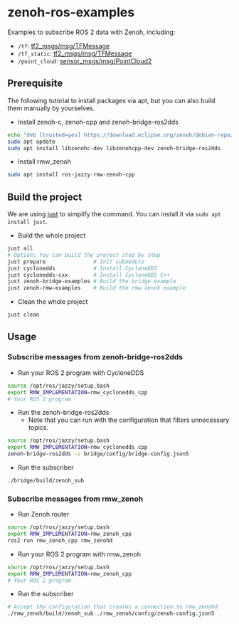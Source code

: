 # zenoh-ros-examples

Examples to subscribe ROS 2 data with Zenoh, including:

* `/tf`: [tf2_msgs/msg/TFMessage](https://github.com/ros2/geometry2/blob/rolling/tf2_msgs/msg/TFMessage.msg)
* `/tf_static`: [tf2_msgs/msg/TFMessage](https://github.com/ros2/geometry2/blob/rolling/tf2_msgs/msg/TFMessage.msg)
* `/point_cloud`: [sensor_msgs/msg/PointCloud2](https://github.com/ros2/common_interfaces/blob/rolling/sensor_msgs/msg/PointCloud2.msg)

## Prerequisite

The following tutorial to install packages via apt, but you can also build them manually by yourselves.

* Install zenoh-c, zenoh-cpp and zenoh-bridge-ros2dds

```bash
echo "deb [trusted=yes] https://download.eclipse.org/zenoh/debian-repo/ /" | sudo tee -a /etc/apt/sources.list > /dev/null
sudo apt update
sudo apt install libzenohc-dev libzenohcpp-dev zenoh-bridge-ros2dds
```

* Install rmw_zenoh

```bash
sudo apt install ros-jazzy-rmw-zenoh-cpp
```

## Build the project

We are using [just](https://github.com/casey/just) to simplify the command.
You can install it via `sudo apt install just`.

* Build the whole project

```bash
just all
# Option: You can build the project step by step
just prepare               # Init submodule
just cyclonedds            # Install CycloneDDS
just cyclonedds-cxx        # Install CycloneDDS C++
just zenoh-bridge-examples # Build the bridge example
just zenoh-rmw-examples    # Build the rmw zenoh example
```

* Clean the whole project

```bash
just clean
```

## Usage

### Subscribe messages from zenoh-bridge-ros2dds

* Run your ROS 2 program with CycloneDDS

```bash
source /opt/ros/jazzy/setup.bash
export RMW_IMPLEMENTATION=rmw_cyclonedds_cpp
# Your ROS 2 program
```

* Run the zenoh-bridge-ros2dds
  * Note that you can run with the configuration that filters unnecessary topics.

```bash
source /opt/ros/jazzy/setup.bash
export RMW_IMPLEMENTATION=rmw_cyclonedds_cpp
zenoh-bridge-ros2dds -c bridge/config/bridge-config.json5
```

* Run the subscriber

```bash
./bridge/build/zenoh_sub
```

### Subscribe messages from rmw_zenoh

* Run Zenoh router

```bash
source /opt/ros/jazzy/setup.bash
export RMW_IMPLEMENTATION=rmw_zenoh_cpp
ros2 run rmw_zenoh_cpp rmw_zenohd
```

* Run your ROS 2 program with rmw_zenoh

```bash
source /opt/ros/jazzy/setup.bash
export RMW_IMPLEMENTATION=rmw_zenoh_cpp
# Your ROS 2 program
```

* Run the subscriber

```bash
# Accept the configuration that creates a connection to rmw_zenohd
./rmw_zenoh/build/zenoh_sub ./rmw_zenoh/config/zenoh-config.json5
```

